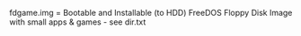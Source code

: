 fdgame.img = Bootable and Installable (to HDD) FreeDOS Floppy Disk Image with small apps & games - see dir.txt
